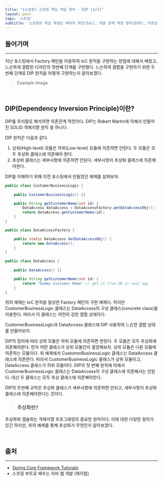 ```yaml
---
title: "[스프링] 스프링 핵심 개념 정리 - DIP [2/3]"
layout: post
tags: '스프링'
subtitle: '스프링의 핵심 개념인 제어의 역전(IoC), 의존 관계 역전 원칙(DIP), 의존성 주입(DI)을 학습한다.'
---
```


## 들어가며
---
지난 포스팅에서 Factory 패턴을 이용하여 IoC 원칙을 구현하는 방법에 대해서 배웠고, 느슨하게 결합된 디자인의 첫번째 단계를 구현했다. 느슨하게 결합을 구현하기 위한 두번째 단계로 DIP 원칙을 어떻게 구현하는지 알아보겠다. 

> Example Image 


&nbsp;
## DIP(Dependency Inversion Principle)이란?
DIP를 우리말로 해석하면 의존관계 역전이다. DIP는 Robert Martin에 의해서 만들어진 SOLID 객체지향 원칙 중 하나다.

DIP 원칙은 다음과 같다.
1. 상위(High-level) 모듈은 하위(Low-level) 모듈에 의존하면 안된다. 두 모듈은 모두 추상화 클래스에 의존해야 한다.
2. 추상화 클래스는 세부사항에 의존하면 안된다. 세부사항이 추상화 클래스에 의존해야한다.

DIP를 이해하기 위해 이전 포스팅에서 만들었던 예제를 살펴보자.

```java
public class CustomerBusinessLogic {
    
    public CustomerBusinessLogic() {}

    public String getCustomerName(int id) {
        DataAccess dataAccess = DataAccessFactory.getDataAccessObj();
        return dataAccess.getCustomerName(id);
    }
}

public class DataAccessFactory {

    public static DataAccess GetDataAccessObj() {
        return new DataAccess();
    }
}

public class DataAccess {
    
    public DataAccess() {}

    public String getCustomerName(int id) {
        return "Dummy Customer Name" // get it from DB in real app
    }
}
```

위의 예제는 IoC 원칙을 달성한 Factory 패턴의 구현 예제다. 하지만 CustomerBusinessLogic 클래스는 DataAccess의 구상 클래스(concrete class)를 이용한다. 따라서 이 클래스는 여전히 강한 결합 상태이다. 

CustomerBusinessLogic과 DataAccess 클래스에 DIP 사용하여 느슨한 결합 상태를 만들어보자.

DIP의 정의에 따라 상위 모듈은 하위 모듈에 의존하면 한된다. 두 모듈은 모두 추상화에 의존해야한다. 먼저 어떤 클래스가 상위 모듈인지 결정해보자. 상위 모듈은 다른 모듈에 의존하는 모듈이다. 위 예제에서 CustomerBusinessLogic 클래스는 DataAccess 클래스에 의존한다. 따라서 CustomerBusinessLogic 클래스가 상위 모듈이고, DataAccess 클래스가 하위 모듈이다. DIP의 첫 번째 원칙에 의해서 CustomerBusinessLogic 클래스는 DataAccess의 구상 클래스에 의존해서는 안된다. 대신 두 클래스는 모두 추상 클래스에 의존해야한다.

DIP의 두번째 규칙은 추상화 클래스가 세부사항에 의존하면 안되고, 세부사항이 추상화 클래스에 의존해야한다는 것이다.

> ### 추상화란?
추상화와 캡슐화는 객체지향 프로그래밍의 중요한 원칙이다. 이에 대한 다양한 정의가 있긴 하지만, 위의 예제를 통해 추상화가 무엇인지 알아보겠다.



&nbsp;
## 출처
---
- [Spring Core Framework Tutorials](https://www.journaldev.com/2888/spring-tutorial-spring-core-tutorial)
- 스프링 부트로 배우는 자바 웹 개발 (제이펍)
